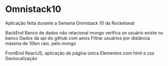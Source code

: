 # Omnistack10
 Aplicação feita durante a Semana Omnistack 10 da Rocketseat

BackEnd
Banco de dados não relacional mongo
verifica se usuário existe no banco
Dados da api do github com axios
Filtrar usuários por distância máxima de 10km raio, pelo mongo

FrontEnd
ReactJS, aplicação de página única
Elementos com html e css
Geolocalização